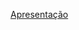 [Apresentação](https://docs.google.com/presentation/d/1euhW8HGgoeyvls5jIePHisFClzCk3PBx/edit?usp=sharing&ouid=114266391580842211706&rtpof=true&sd=true)